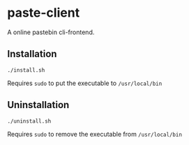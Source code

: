 # paste-client

A online pastebin cli-frontend.

## Installation

`./install.sh`

Requires `sudo` to put the executable to `/usr/local/bin`

## Uninstallation

`./uninstall.sh`

Requires `sudo` to remove the executable from `/usr/local/bin`
